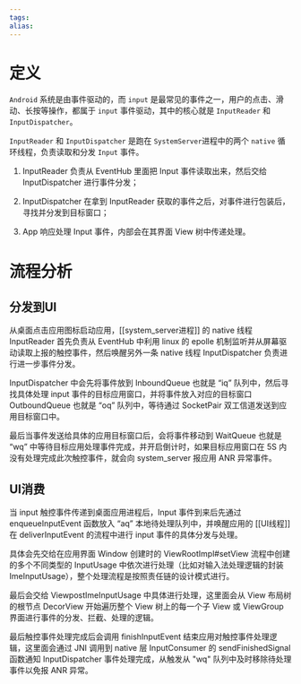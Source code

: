 ```yaml
---
tags: 
alias:
---
```

# 定义
`Android` 系统是由事件驱动的，而 `input` 是最常见的事件之一，用户的点击、滑动、长按等操作，都属于 `input` 事件驱动，其中的核心就是 `InputReader` 和 `InputDispatcher`。

`InputReader` 和 `InputDispatcher` 是跑在 `SystemServer`进程中的两个 `native` 循环线程，负责读取和分发 `Input` 事件。

1. InputReader 负责从 EventHub 里面把 Input 事件读取出来，然后交给 InputDispatcher 进行事件分发；
    
2. InputDispatcher 在拿到 InputReader 获取的事件之后，对事件进行包装后，寻找并分发到目标窗口；
   
3. App 响应处理 Input 事件，内部会在其界面 View 树中传递处理。

# 流程分析
## 分发到UI
从桌面点击应用图标启动应用，[[system_server进程]] 的 native 线程 InputReader 首先负责从 EventHub 中利用 linux 的 epolle 机制监听并从屏幕驱动读取上报的触控事件，然后唤醒另外一条 native 线程 InputDispatcher 负责进行进一步事件分发。

InputDispatcher 中会先将事件放到 InboundQueue 也就是 “iq” 队列中，然后寻找具体处理 input 事件的目标应用窗口，并将事件放入对应的目标窗口 OutboundQueue 也就是 “oq” 队列中，等待通过 SocketPair 双工信道发送到应用目标窗口中。

最后当事件发送给具体的应用目标窗口后，会将事件移动到 WaitQueue 也就是 “wq” 中等待目标应用处理事件完成，并开启倒计时，如果目标应用窗口在 5S 内没有处理完成此次触控事件，就会向 system_server 报应用 ANR 异常事件。
## UI消费
当 input 触控事件传递到桌面应用进程后，Input 事件到来后先通过 enqueueInputEvent 函数放入 “aq” 本地待处理队列中，并唤醒应用的 [[UI线程]]在 deliverInputEvent 的流程中进行 input 事件的具体分发与处理。

具体会先交给在应用界面 Window 创建时的 ViewRootImpl#setView 流程中创建的多个不同类型的 InputUsage 中依次进行处理（比如对输入法处理逻辑的封装 ImeInputUsage），整个处理流程是按照责任链的设计模式进行。

最后会交给 ViewpostImeInputUsage 中具体进行处理，这里面会从 View 布局树的根节点 DecorView 开始遍历整个 View 树上的每一个子 View 或 ViewGroup 界面进行事件的分发、拦截、处理的逻辑。

最后触控事件处理完成后会调用 finishInputEvent 结束应用对触控事件处理逻辑，这里面会通过 JNI 调用到 native 层 InputConsumer 的 sendFinishedSignal 函数通知 InputDispatcher 事件处理完成，从触发从 "wq" 队列中及时移除待处理事件以免报 ANR 异常。

